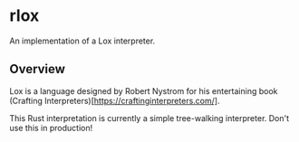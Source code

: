 # rlox

An implementation of a Lox interpreter.

## Overview

Lox is a language designed by Robert Nystrom for his entertaining book (Crafting Interpreters)[https://craftinginterpreters.com/].

This Rust interpretation is currently a simple tree-walking interpreter. Don't use this in production!
